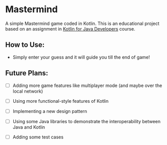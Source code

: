 # Mastermind
A simple Mastermind game coded in Kotlin.
This is an educational project based on an assignment in [Kotlin for Java Developers](https://www.coursera.org/learn/kotlin-for-java-developers) course.

## How to Use:
 - Simply enter your guess and it will guide you till the end of game!

## Future Plans:
 - [ ] Adding more game features like multiplayer mode (and maybe over the local network)
 - [ ] Using more functional-style features of Kotlin
 - [ ] Implementing a new design pattern
 - [ ] Using some Java libraries to demonstrate the interoperability between Java and Kotlin
 - [ ] Adding some test cases

